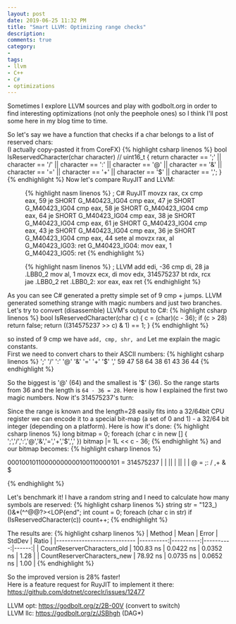```yaml
---
layout: post
date: 2019-06-25 11:32 PM
title: "Smart LLVM: Optimizing range checks"
description: 
comments: true
category: 
-
tags:
- llvm
- C++
- C#
- optimizations
---
```


Sometimes I explore LLVM sources and play with godbolt.org in order to find interesting optimizations (not only the peephole ones) so I think I'll post some here in my blog time to time. 

So let's say we have a function that checks if a char belongs to a list of reserved chars:  
(I actually copy-pasted it from CoreFX)
{% highlight csharp linenos %}
bool IsReservedCharacter(char character) // uint16_t
{
    return character == ';'
        || character == '/'
        || character == ':'
        || character == '@'
        || character == '&'
        || character == '='
        || character == '+'
        || character == '$'
        || character == ',';
}
{% endhighlight %}
Now let's compare RuyJIT and LLVM:
<!--more-->

<figure class="alignleft">
{% highlight nasm linenos %}
; C# RuyJIT
  movzx    rax, cx
  cmp      eax, 59
  je       SHORT G_M40423_IG04
  cmp      eax, 47
  je       SHORT G_M40423_IG04
  cmp      eax, 58
  je       SHORT G_M40423_IG04
  cmp      eax, 64
  je       SHORT G_M40423_IG04
  cmp      eax, 38
  je       SHORT G_M40423_IG04
  cmp      eax, 61
  je       SHORT G_M40423_IG04
  cmp      eax, 43
  je       SHORT G_M40423_IG04
  cmp      eax, 36
  je       SHORT G_M40423_IG04  
  cmp      eax, 44
  sete     al
  movzx    rax, al
G_M40423_IG03:
  ret      
G_M40423_IG04:
  mov      eax, 1
G_M40423_IG05:
  ret
{% endhighlight %}
</figure>

<figure class="alignleft">
{% highlight nasm linenos %}
; LLVM
  add edi, -36
  cmp di, 28
  ja .LBB0_2
  mov al, 1
  movzx ecx, di
  mov edx, 314575237        
  bt rdx, rcx
  jae .LBB0_2
  ret
.LBB0_2:
  xor eax, eax
  ret
{% endhighlight %}
</figure>
<figure class="aligncenter">
</figure>

As you can see C# generated a pretty simple set of 9 cmp + jumps. LLVM generated something strange with magic numbers and just two branches. Let's try to convert (disassemble) LLVM's output to C#:
{% highlight csharp linenos %}
bool IsReservedCharacter(char c)
{
    c = (char)(c - 36);
    if (c > 28) return false;
    return ((314575237 >> c) & 1) == 1;
}
{% endhighlight %}

so insted of 9 cmp we have `add, cmp, shr, and`
Let me explain the magic constants.  
First we need to convert chars to their ASCII numbers:
{% highlight csharp linenos %}
';' '/' ':' '@' '&' '=' '+' '$' ','
59  47  58  64  38  61  43  36  44
{% endhighlight %}

So the biggest is '@' (64) and the smallest is '$' (36). So the range starts from 36 and the length is `64 - 36 = 28`. Here is how I explained the first two magic numbers. Now it's 314575237's turn:

Since the range is known and the length=28 easily fits into a 32/64bit CPU register we can encode it to a special bit-map (a set of 0 and 1) - a 32/64 bit integer (depending on a platform).
Here is how it's done:
{% highlight csharp linenos %}
long bitmap = 0;
foreach (char c in new [] { ';','/',':','@','&','=','+','$',',' })
    bitmap |= 1L << c - 36;
{% endhighlight %}
and our bitmap becomes:
{% highlight csharp linenos %}
  
00010010110000000000100110000101 = 314575237
   |  | ||          |  ||    | |
   @  = ;:          /  ,+    & $
  
{% endhighlight %}

Let's benchmark it! I have a random string and I need to calculate how many symbols are reserved:
{% highlight csharp linenos %}
string str = "123_)()&*(^^@@$%!*&*()@*(%(+)@_+*(&^%$?><LOP{end";
int count = 0;
foreach (char c in str)
    if (IsReservedCharacter(c))
        count++;
{% endhighlight %}

The results are:
{% highlight csharp linenos %}
|                      Method |      Mean |     Error |    StdDev | Ratio |
|---------------------------- |----------:|----------:|----------:|------:|
| CountReserverCharacters_old | 100.83 ns | 0.0422 ns | 0.0352 ns |  1.28 |
| CountReserverCharacters_new |  78.92 ns | 0.0735 ns | 0.0652 ns |  1.00 |
{% endhighlight %}

So the improved version is 28% faster!  
Here is a feature request for RuyJIT to implement it there: https://github.com/dotnet/coreclr/issues/12477

LLVM opt: https://godbolt.org/z/2B-00V (convert to switch)  
LLVM llc: https://godbolt.org/z/JSBhgh (DAG*)  
